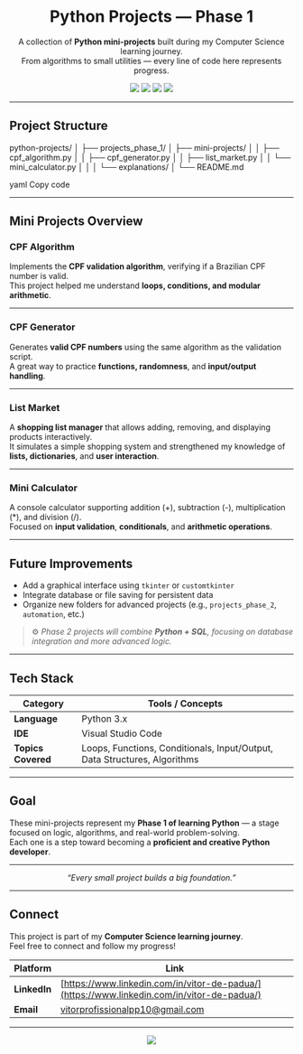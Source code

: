 <h1 align="center"> Python Projects — Phase 1</h1>

<p align="center">
  A collection of <b>Python mini-projects</b> built during my Computer Science learning journey.<br>
  From algorithms to small utilities — every line of code here represents progress. 
</p>

<p align="center">
  <img src="https://img.shields.io/badge/Python-3.x-blue?style=for-the-badge&logo=python" />
  <img src="https://img.shields.io/badge/Editor-VS_Code-0078D4?style=for-the-badge&logo=visualstudiocode" />
  <img src="https://img.shields.io/badge/Status-Active-success?style=for-the-badge" />
  <img src="https://img.shields.io/badge/Phase-1-lightgrey?style=for-the-badge" />
</p>

---

## Project Structure

python-projects/
│
├── projects_phase_1/
│ ├── mini-projects/
│ │ ├── cpf_algorithm.py
│ │ ├── cpf_generator.py
│ │ ├── list_market.py
│ │ └── mini_calculator.py
│ │
│ └── explanations/
│
└── README.md

yaml
Copy code

---

## Mini Projects Overview

### **CPF Algorithm**
Implements the **CPF validation algorithm**, verifying if a Brazilian CPF number is valid.  
This project helped me understand **loops, conditions, and modular arithmetic**.

---

### **CPF Generator**
Generates **valid CPF numbers** using the same algorithm as the validation script.  
A great way to practice **functions, randomness**, and **input/output handling**.

---

### **List Market**
A **shopping list manager** that allows adding, removing, and displaying products interactively.  
It simulates a simple shopping system and strengthened my knowledge of **lists, dictionaries**, and **user interaction**.

---

### **Mini Calculator**
A console calculator supporting addition (+), subtraction (-), multiplication (*), and division (/).  
Focused on **input validation**, **conditionals**, and **arithmetic operations**.

---

## Future Improvements

- Add a graphical interface using `tkinter` or `customtkinter`
- Integrate database or file saving for persistent data
- Organize new folders for advanced projects (e.g., `projects_phase_2`, `automation`, etc.)

> ⚙️ *Phase 2 projects will combine **Python + SQL**, focusing on database integration and more advanced logic.*

---

## Tech Stack

| Category | Tools / Concepts |
|-----------|------------------|
| **Language** | Python 3.x |
| **IDE** | Visual Studio Code |
| **Topics Covered** | Loops, Functions, Conditionals, Input/Output, Data Structures, Algorithms |

---

## Goal

These mini-projects represent my **Phase 1 of learning Python** — a stage focused on logic, algorithms, and real-world problem-solving.  
Each one is a step toward becoming a **proficient and creative Python developer**.

---

<p align="center"><i>“Every small project builds a big foundation.”</i></p>

---

## Connect

This project is part of my **Computer Science learning journey**.  
Feel free to connect and follow my progress!

| Platform | Link |
|-----------|------|
| **LinkedIn** | [https://www.linkedin.com/in/vitor-de-padua/](https://www.linkedin.com/in/vitor-de-padua/) |
| **Email** | [vitorprofissionalpp10@gmail.com](mailto:vitorprofissionalpp10@gmail.com) |

---

<p align="center">
  <img src="https://img.shields.io/badge/Made_with❤️_by-Vitor_de_Padua-blueviolet?style=for-the-badge" />
</p>

